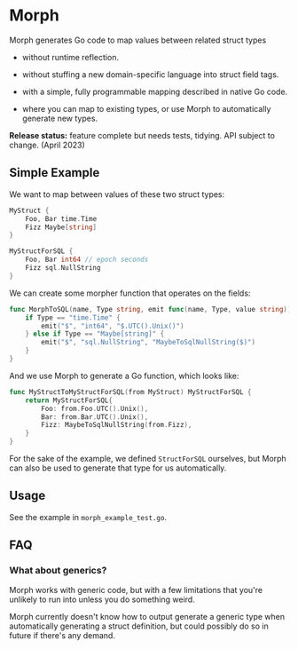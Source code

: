 Morph
=====

Morph generates Go code to map values between related struct types

- without runtime reflection.

- without stuffing a new domain-specific language into struct field tags.

- with a simple, fully programmable mapping described in native Go code.

- where you can map to existing types, or use Morph to automatically generate 
  new types. 

**Release status:** feature complete but needs tests, tidying. API subject 
to change. (April 2023)


Simple Example
--------------

We want to map between values of these two struct types:

```go
MyStruct {
    Foo, Bar time.Time
    Fizz Maybe[string]
}

MyStructForSQL {
    Foo, Bar int64 // epoch seconds
    Fizz sql.NullString
}
```

We can create some morpher function that operates on the fields:

```go
func MorphToSQL(name, Type string, emit func(name, Type, value string)) {
    if Type == "time.Time" {
        emit("$", "int64", "$.UTC().Unix()")
    } else if Type == "Maybe[string]" {
        emit("$", "sql.NullString", "MaybeToSqlNullString($)")
    }
}
```

And we use Morph to generate a Go function, which looks like:

```go
func MyStructToMyStructForSQL(from MyStruct) MyStructForSQL {
    return MyStructForSQL{
        Foo: from.Foo.UTC().Unix(),
        Bar: from.Bar.UTC().Unix(),
        Fizz: MaybeToSqlNullString(from.Fizz),
    }
}
```

For the sake of the example, we defined `StructForSQL` ourselves, but Morph 
can also be used to generate that type for us automatically.


Usage
-----

See the example in `morph_example_test.go`.

FAQ
---

### What about generics?

Morph works with generic code, but with a few limitations that you're 
unlikely to run into unless you do something weird.

Morph currently doesn't know how to output generate a generic type when 
automatically generating a struct definition, but could possibly do so in 
future if there's any demand.
